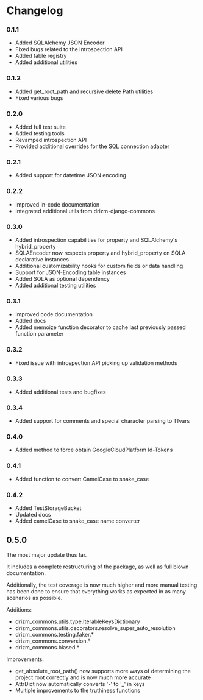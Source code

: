 # Changelog

### 0.1.1

- Added SQLAlchemy JSON Encoder
- Fixed bugs related to the Introspection
API
- Added table registry
- Added additional utilities

### 0.1.2

- Added get_root_path and recursive delete
Path utilities
- Fixed various bugs

### 0.2.0

- Added full test suite
- Added testing tools
- Revamped introspection API
- Provided additional overrides for the
SQL connection adapter

### 0.2.1

- Added support for datetime JSON
encoding

### 0.2.2

- Improved in-code documentation
- Integrated additional utils from
drizm-django-commons

### 0.3.0

- Added introspection capabilities 
for property and SQLAlchemy's
hybrid_property
- SQLAEncoder now respects property
and hybrid_property on SQLA declarative
instances
- Additional customizability hooks
for custom fields or data handling
- Support for JSON-Encoding table
instances
- Added SQLA as optional dependency
- Added additional testing utilities

### 0.3.1

- Improved code documentation
- Added docs
- Added memoize function decorator
to cache last previously passed
function parameter

### 0.3.2

- Fixed issue with introspection API
picking up validation methods

### 0.3.3

- Added additional tests and bugfixes

### 0.3.4

- Added support for comments and
special character parsing to Tfvars

### 0.4.0

- Added method to force obtain
GoogleCloudPlatform Id-Tokens

### 0.4.1

- Added function to convert
CamelCase to snake_case

### 0.4.2

- Added TestStorageBucket
- Updated docs
- Added camelCase to snake_case
name converter

## 0.5.0

The most major update thus far.

It includes a complete restructuring
of the package, as well as full
blown documentation.

Additionally, the test coverage
is now much higher and more manual
testing has been done to ensure that
everything works as expected in as many
scenarios as possible.

Additions:

- drizm_commons.utils.type.IterableKeysDictionary
- drizm_commons.utils.decorators.resolve_super_auto_resolution
- drizm_commons.testing.faker.*
- drizm_commons.conversion.*
- drizm_commons.biased.*

Improvements:

- get_absolute_root_path() now
  supports more ways of determining
  the project root correctly and is
  now much more accurate
- AttrDict now automatically converts
  '-' to '_' in keys
- Multiple improvements to the truthiness
  functions
